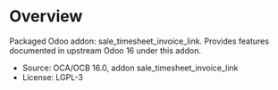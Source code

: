 # Overview

Packaged Odoo addon: sale_timesheet_invoice_link. Provides features documented in upstream Odoo 16 under this addon.

- Source: OCA/OCB 16.0, addon sale_timesheet_invoice_link
- License: LGPL-3
